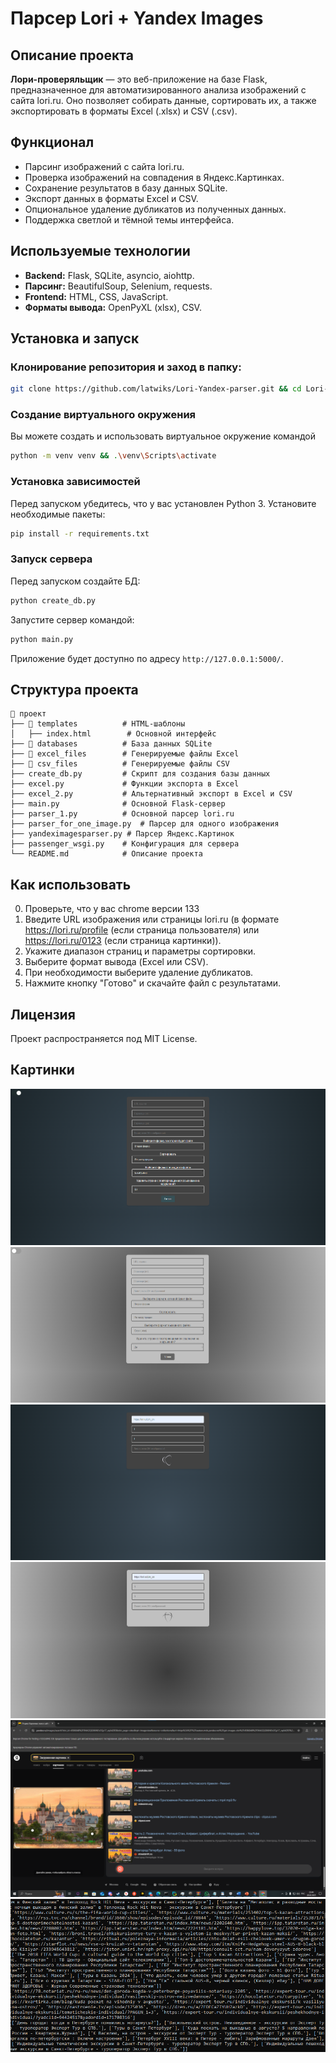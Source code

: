 # Парсер Lori + Yandex Images

## Описание проекта
**Лори-проверяльщик** — это веб-приложение на базе Flask, предназначенное для автоматизированного анализа изображений с сайта lori.ru. Оно позволяет собирать данные, сортировать их, а также экспортировать в форматы Excel (.xlsx) и CSV (.csv).

## Функционал
- Парсинг изображений с сайта lori.ru.
- Проверка изображений на совпадения в Яндекс.Картинках.
- Сохранение результатов в базу данных SQLite.
- Экспорт данных в форматы Excel и CSV.
- Опциональное удаление дубликатов из полученных данных.
- Поддержка светлой и тёмной темы интерфейса.

## Используемые технологии
- **Backend:** Flask, SQLite, asyncio, aiohttp.
- **Парсинг:** BeautifulSoup, Selenium, requests.
- **Frontend:** HTML, CSS, JavaScript.
- **Форматы вывода:** OpenPyXL (xlsx), CSV.

## Установка и запуск
### Клонирование репозитория и заход в папку:
```sh
git clone https://github.com/latwiks/Lori-Yandex-parser.git && cd Lori-Yandex-parser
```
### Создание виртуального окружения
Вы можете создать и использовать виртуальное окружение командой
```sh
python -m venv venv && .\venv\Scripts\activate
```
### Установка зависимостей
Перед запуском убедитесь, что у вас установлен Python 3. Установите необходимые пакеты:
```sh
pip install -r requirements.txt
```

### Запуск сервера
Перед запуском создайте БД:
```sh
python create_db.py
```
Запустите сервер командой:
```sh
python main.py
```
Приложение будет доступно по адресу `http://127.0.0.1:5000/`.

## Структура проекта
```
📂 проект
├── 📂 templates          # HTML-шаблоны
│   ├── index.html        # Основной интерфейс
├── 📂 databases          # База данных SQLite
├── 📂 excel_files        # Генерируемые файлы Excel
├── 📂 csv_files          # Генерируемые файлы CSV
├── create_db.py         # Скрипт для создания базы данных
├── excel.py             # Функции экспорта в Excel
├── excel_2.py           # Альтернативный экспорт в Excel и CSV
├── main.py              # Основной Flask-сервер
├── parser_1.py          # Основной парсер lori.ru
├── parser_for_one_image.py  # Парсер для одного изображения
├── yandeximagesparser.py # Парсер Яндекс.Картинок
├── passenger_wsgi.py    # Конфигурация для сервера
└── README.md            # Описание проекта
```
## Как использовать
0. Проверьте, что у вас chrome версии 133
1. Введите URL изображения или страницы lori.ru (в формате https://lori.ru/profile (если страница пользователя) или https://lori.ru/0123 (если страница картинки)).
2. Укажите диапазон страниц и параметры сортировки.
3. Выберите формат вывода (Excel или CSV).
4. При необходимости выберите удаление дубликатов.
5. Нажмите кнопку "Готово" и скачайте файл с результатами.

## Лицензия
Проект распространяется под MIT License.

## Картинки
![Главная (Dark)](https://github.com/latwiks/Lori-Yandex-parser/blob/b2c6e6ff58f9c27dad63d491258f7ce44ebf19c9/images/%D0%93%D0%BB%D0%B0%D0%B2%D0%BD%D0%B0%D1%8F%20%D1%81%D1%82%D1%80%D0%B0%D0%BD%D0%B8%D1%86%D0%B0%20(Dark).png)
![Главная (Light)](https://github.com/latwiks/Lori-Yandex-parser/blob/b2c6e6ff58f9c27dad63d491258f7ce44ebf19c9/images/%D0%93%D0%BB%D0%B0%D0%B2%D0%BD%D0%B0%D1%8F%20%D1%81%D1%82%D1%80%D0%B0%D0%BD%D0%B8%D1%86%D0%B0%20(Light).png)
![Ожидание (Dark)](https://github.com/latwiks/Lori-Yandex-parser/blob/b2c6e6ff58f9c27dad63d491258f7ce44ebf19c9/images/%D0%9E%D0%B6%D0%B8%D0%B4%D0%B0%D0%BD%D0%B8%D0%B5%20%D0%B7%D0%B0%D0%B3%D1%80%D1%83%D0%B7%D0%BA%D0%B8%20(Dark).png)
![Ожидание (Light)](https://github.com/latwiks/Lori-Yandex-parser/blob/b2c6e6ff58f9c27dad63d491258f7ce44ebf19c9/images/%D0%9E%D0%B6%D0%B8%D0%B4%D0%B0%D0%BD%D0%B8%D0%B5%20%D0%B7%D0%B0%D0%B3%D1%80%D1%83%D0%B7%D0%BA%D0%B8%20(Light).png)
![Сервер (1)](https://github.com/latwiks/Lori-Yandex-parser/blob/b2c6e6ff58f9c27dad63d491258f7ce44ebf19c9/images/%D0%A0%D0%B0%D0%B1%D0%BE%D1%82%D0%B0%20%D0%BF%D0%B0%D1%80%D1%81%D0%B5%D1%80%D0%B0%20(%D1%81%D0%B5%D1%80%D0%B2%D0%B5%D1%80).png)
![Сервер (2)](https://github.com/latwiks/Lori-Yandex-parser/blob/b2c6e6ff58f9c27dad63d491258f7ce44ebf19c9/images/%D0%A0%D0%B0%D0%B1%D0%BE%D1%82%D0%B0%20%D0%BF%D0%B0%D1%80%D1%81%D0%B5%D1%80%D0%B0%202%20(%D1%81%D0%B5%D1%80%D0%B2%D0%B5%D1%80).png)

